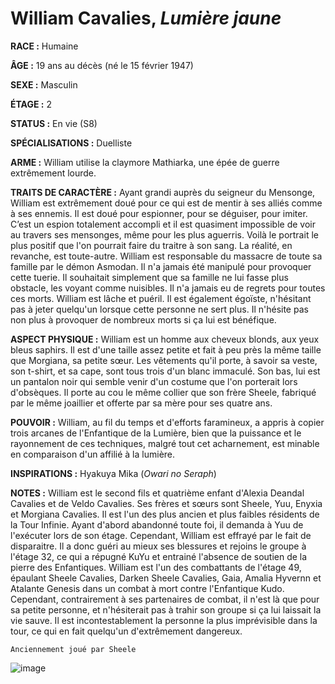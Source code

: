 # William Cavalies, *Lumière jaune*

**RACE :** Humaine

**ÂGE :** 19 ans au décès (né le 15 février 1947)

**SEXE :** Masculin

**ÉTAGE :** 2

**STATUS :** En vie (S8)

**SPÉCIALISATIONS :** Duelliste

**ARME :** William utilise la claymore Mathiarka, une épée de guerre extrêmement lourde.

**TRAITS DE CARACTÈRE :** Ayant grandi auprès du seigneur du Mensonge, William est extrêmement doué pour ce qui est de mentir à ses alliés comme à ses ennemis. Il est doué pour espionner, pour se déguiser, pour imiter. C’est un espion totalement accompli et il est quasiment impossible de voir au travers ses mensonges, même pour les plus aguerris. Voilà le portrait le plus positif que l'on pourrait faire du traitre à son sang. La réalité, en revanche, est toute-autre. William est responsable du massacre de toute sa famille par le démon Asmodan. Il n'a jamais été manipulé pour provoquer cette tuerie. Il souhaitait simplement que sa famille ne lui fasse plus obstacle, les voyant comme nuisibles. Il n'a jamais eu de regrets pour toutes ces morts. William est lâche et puéril. Il est également égoïste, n'hésitant pas à jeter quelqu'un lorsque cette personne ne sert plus. Il n'hésite pas non plus à provoquer de nombreux morts si ça lui est bénéfique.

**ASPECT PHYSIQUE :** William est un homme aux cheveux blonds, aux yeux bleus saphirs. Il est d'une taille assez petite et fait à peu près la même taille que Morgiana, sa petite sœur. Les vêtements qu'il porte, à savoir sa veste, son t-shirt, et sa cape, sont tous trois d'un blanc immaculé.  Son bas, lui est un pantalon noir qui semble venir d'un costume que l'on porterait lors d'obsèques. Il porte au cou le même collier que son frère Sheele, fabriqué par le même joaillier et offerte par sa mère pour ses quatre ans.

**POUVOIR :** William, au fil du temps et d'efforts faramineux, a appris à copier trois arcanes de l'Enfantique de la Lumière, bien que la puissance et le rayonnement de ces techniques, malgré tout cet acharnement, est minable en comparaison d'un affilié à la lumière.

**INSPIRATIONS :** Hyakuya Mika (*Owari no Seraph*)

**NOTES :** William est le second fils et quatrième enfant d'Alexia Deandal Cavalies et de Veldo Cavalies. Ses frères et sœurs sont Sheele, Yuu, Enyxia et Morgiana Cavalies. Il est l'un des plus ancien et plus faibles résidents de la Tour Infinie. Ayant d'abord abandonné toute foi, il demanda à Yuu de l'exécuter lors de son étage. Cependant, William est effrayé par le fait de disparaitre. Il a donc guéri au mieux ses blessures et rejoins le groupe à l'étage 32, ce qui a répugné KuYu et entrainé l'absence de soutien de la pierre des Enfantiques. William est l'un des combattants de l'étage 49, épaulant Sheele Cavalies, Darken Sheele Cavalies, Gaia, Amalia Hyvernn et Atalante Genesis dans un combat à mort contre l'Enfantique Kudo. Cependant, contrairement à ses partenaires de combat, il n'est là que pour sa petite personne, et n'hésiterait pas à trahir son groupe si ça lui laissait la vie sauve. Il est incontestablement la personne la plus imprévisible dans la tour, ce qui en fait quelqu'un d'extrêmement dangereux.

`Anciennement joué par Sheele`

![image](https://enyxia.alkanife.fr/images/characters/william.png)
